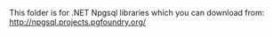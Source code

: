 This folder is for .NET Npgsql libraries which you can download from:
http://npgsql.projects.pgfoundry.org/
